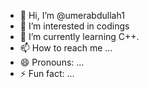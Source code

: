 - 👋 Hi, I’m @umerabdullah1
- 👀 I’m interested in codings
- 🌱 I’m currently learning C++.
- 📫 How to reach me ...
- 😄 Pronouns: ...
- ⚡ Fun fact: ...

<!---
umerabdullah1/umerabdullah1 is a ✨ special ✨ repository because its `README.md` (this file) appears on your GitHub profile.
You can click the Preview link to take a look at your changes.
--->
